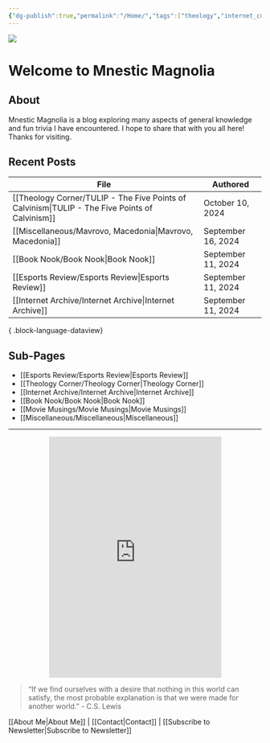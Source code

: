 ```yaml
---
{"dg-publish":true,"permalink":"/Home/","tags":["theology","internet_culture","books","movies","miscellaneous","esports","gardenEntry","gardenEntry","gardenEntry","gardenEntry"]}
---
```


![](https://i.imgur.com/Gwb8h2a.jpeg)
# Welcome to Mnestic Magnolia
## About
Mnestic Magnolia is a blog exploring many aspects of general knowledge and fun trivia I have encountered. I hope to share that with you all here! Thanks for visiting. 
## Recent Posts

| File                                                                                              | Authored           |
| ------------------------------------------------------------------------------------------------- | ------------------ |
| [[Theology Corner/TULIP - The Five Points of Calvinism\|TULIP - The Five Points of Calvinism]] | October 10, 2024   |
| [[Miscellaneous/Mavrovo, Macedonia\|Mavrovo, Macedonia]]                                       | September 16, 2024 |
| [[Book Nook/Book Nook\|Book Nook]]                                                             | September 11, 2024 |
| [[Esports Review/Esports Review\|Esports Review]]                                              | September 11, 2024 |
| [[Internet Archive/Internet Archive\|Internet Archive]]                                        | September 11, 2024 |

{ .block-language-dataview}
## Sub-Pages

- [[Esports Review/Esports Review\|Esports Review]]
- [[Theology Corner/Theology Corner\|Theology Corner]]
- [[Internet Archive/Internet Archive\|Internet Archive]]
- [[Book Nook/Book Nook\|Book Nook]]
- [[Movie Musings/Movie Musings\|Movie Musings]]
- [[Miscellaneous/Miscellaneous\|Miscellaneous]]

---

<div style="display: flex; justify-content: center;">
  <iframe src="https://i.giphy.com/media/v1.Y2lkPTc5MGI3NjExaWRla25sNDhkNW00MXNyeTgzY3Z1NnlqdmszZjVsYTc4amRrdWtiZyZlcD12MV9pbnRlcm5hbF9naWZfYnlfaWQmY3Q9Zw/ayBZf3xVtT74Q/giphy.gif" 
          width="343" height="480" frameBorder="0" allowFullScreen></iframe>
</div>

> “If we find ourselves with a desire that nothing in this world can satisfy, the most probable explanation is that we were made for another world.” - C.S. Lewis

[[About Me\|About Me]] | [[Contact\|Contact]] | [[Subscribe to Newsletter\|Subscribe to Newsletter]]